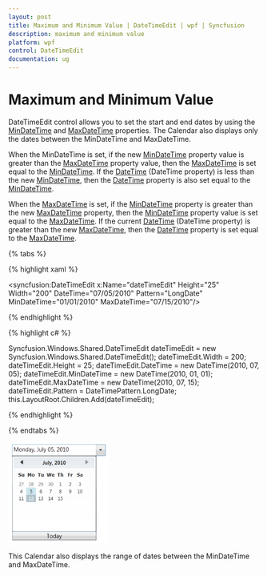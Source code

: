 ```yaml
---
layout: post
title: Maximum and Minimum Value | DateTimeEdit | wpf | Syncfusion
description: maximum and minimum value
platform: wpf
control: DateTimeEdit
documentation: ug
---
```


# Maximum and Minimum Value

DateTimeEdit control allows you to set the start and end dates by using the [MinDateTime](https://help.syncfusion.com/cr/wpf/Syncfusion.Shared.Wpf~Syncfusion.Windows.Shared.DateTimeEdit~MinDateTime.html) and [MaxDateTime](https://help.syncfusion.com/cr/wpf/Syncfusion.Shared.Wpf~Syncfusion.Windows.Shared.DateTimeEdit~MaxDateTime.html) properties. The Calendar also displays only the dates between the MinDateTime and MaxDateTime.

When the MinDateTime is set, if the new [MinDateTime](https://help.syncfusion.com/cr/wpf/Syncfusion.Shared.Wpf~Syncfusion.Windows.Shared.DateTimeEdit~MinDateTime.html) property value is greater than the [MaxDateTime](https://help.syncfusion.com/cr/wpf/Syncfusion.Shared.Wpf~Syncfusion.Windows.Shared.DateTimeEdit~MaxDateTime.html) property value, then the [MaxDateTime](https://help.syncfusion.com/cr/wpf/Syncfusion.Shared.Wpf~Syncfusion.Windows.Shared.DateTimeEdit~MaxDateTime.html) is set equal to the [MinDateTime](https://help.syncfusion.com/cr/wpf/Syncfusion.Shared.Wpf~Syncfusion.Windows.Shared.DateTimeEdit~MinDateTime.html). If the [DateTime](https://help.syncfusion.com/cr/wpf/Syncfusion.Shared.Wpf~Syncfusion.Windows.Shared.DateTimeEdit~DateTime.html) (DateTime property) is less than the new [MinDateTime](https://help.syncfusion.com/cr/wpf/Syncfusion.Shared.Wpf~Syncfusion.Windows.Shared.DateTimeEdit~MinDateTime.html), then the [DateTime](https://help.syncfusion.com/cr/wpf/Syncfusion.Shared.Wpf~Syncfusion.Windows.Shared.DateTimeEdit~DateTime.html) property is also set equal to the [MinDateTime](https://help.syncfusion.com/cr/wpf/Syncfusion.Shared.Wpf~Syncfusion.Windows.Shared.DateTimeEdit~MinDateTime.html).

When the [MaxDateTime](https://help.syncfusion.com/cr/wpf/Syncfusion.Shared.Wpf~Syncfusion.Windows.Shared.DateTimeEdit~MaxDateTime.html) is set, if the [MinDateTime](https://help.syncfusion.com/cr/wpf/Syncfusion.Shared.Wpf~Syncfusion.Windows.Shared.DateTimeEdit~MinDateTime.html) property is greater than the new [MaxDateTime](https://help.syncfusion.com/cr/wpf/Syncfusion.Shared.Wpf~Syncfusion.Windows.Shared.DateTimeEdit~MaxDateTime.html) property, then the [MinDateTime](https://help.syncfusion.com/cr/wpf/Syncfusion.Shared.Wpf~Syncfusion.Windows.Shared.DateTimeEdit~MinDateTime.html) property value is set equal to the [MaxDateTime](https://help.syncfusion.com/cr/wpf/Syncfusion.Shared.Wpf~Syncfusion.Windows.Shared.DateTimeEdit~MaxDateTime.html). If the current [DateTime](https://help.syncfusion.com/cr/wpf/Syncfusion.Shared.Wpf~Syncfusion.Windows.Shared.DateTimeEdit~DateTime.html) (DateTime property) is greater than the new [MaxDateTime](https://help.syncfusion.com/cr/wpf/Syncfusion.Shared.Wpf~Syncfusion.Windows.Shared.DateTimeEdit~MaxDateTime.html), then the [DateTime](https://help.syncfusion.com/cr/wpf/Syncfusion.Shared.Wpf~Syncfusion.Windows.Shared.DateTimeEdit~DateTime.html) property is set equal to the [MaxDateTime](https://help.syncfusion.com/cr/wpf/Syncfusion.Shared.Wpf~Syncfusion.Windows.Shared.DateTimeEdit~MaxDateTime.html).

{% tabs %}

{% highlight xaml %}

<syncfusion:DateTimeEdit x:Name="dateTimeEdit" Height="25" Width="200"  DateTime="07/05/2010" Pattern="LongDate"  MinDateTime="01/01/2010" MaxDateTime="07/15/2010"/>

{% endhighlight  %}

{% highlight c# %}

Syncfusion.Windows.Shared.DateTimeEdit dateTimeEdit = new Syncfusion.Windows.Shared.DateTimeEdit();
dateTimeEdit.Width = 200;
dateTimeEdit.Height = 25;
dateTimeEdit.DateTime = new DateTime(2010, 07, 05);
dateTimeEdit.MinDateTime = new DateTime(2010, 01, 01);
dateTimeEdit.MaxDateTime = new DateTime(2010, 07, 15);
dateTimeEdit.Pattern = DateTimePattern.LongDate;
this.LayoutRoot.Children.Add(dateTimeEdit);

{% endhighlight  %}

{% endtabs %}

![Date time range](Maximum-and-Minimum-Value_images/Maximum-and-Minimum-Value_img1.png)

This Calendar also displays the range of dates between the MinDateTime and MaxDateTime.